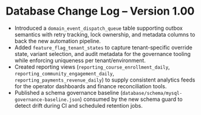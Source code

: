 # Database Change Log – Version 1.00

- Introduced a `domain_event_dispatch_queue` table supporting outbox semantics with retry tracking, lock ownership, and metadata columns to back the new automation pipeline.
- Added `feature_flag_tenant_states` to capture tenant-specific override state, variant selection, and audit metadata for the governance tooling while enforcing uniqueness per tenant/environment.
- Created reporting views (`reporting_course_enrollment_daily`, `reporting_community_engagement_daily`, `reporting_payments_revenue_daily`) to supply consistent analytics feeds for the operator dashboards and finance reconciliation tools.
- Published a schema governance baseline (`database/schema/mysql-governance-baseline.json`) consumed by the new schema guard to detect drift during CI and scheduled retention jobs.
